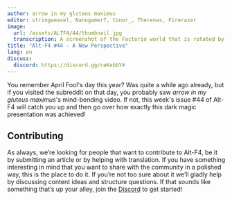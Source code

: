```yaml
---
author: arrow in my gluteus maximus
editor: stringweasel, Nanogamer7, Conor_, Therenas, Firerazer
image:
  url: /assets/ALTF4/44/thumbnail.jpg
  transcription: A screenshot of the Factorio world that is rotated by 20 degrees
title: "Alt-F4 #44 - A New Perspective"
lang: en
discuss:
  discord: https://discord.gg/ceKebbY#
---
```


You remember April Fool's day this year? Was quite a while ago already, but if you visited the subreddit on that day, you probably saw *arrow in my gluteus maximus*'s mind-bending video. If not, this week's issue #44 of Alt-F4 will catch you up and then go over how exactly this dark magic presentation was achieved!

## Contributing

As always, we’re looking for people that want to contribute to Alt-F4, be it by submitting an article or by helping with translation. If you have something interesting in mind that you want to share with the community in a polished way, this is the place to do it. If you’re not too sure about it we’ll gladly help by discussing content ideas and structure questions. If that sounds like something that’s up your alley, join the [Discord](https://discord.gg/nxnCFkb) to get started!
